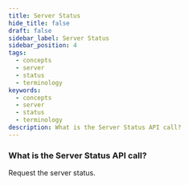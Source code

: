 ```yaml
---
title: Server Status
hide_title: false
draft: false
sidebar_label: Server Status
sidebar_position: 4
tags:
  - concepts
  - server
  - status
  - terminology
keywords:
  - concepts
  - server
  - status
  - terminology
description: What is the Server Status API call?
---
```


### What is the Server Status API call?

Request the server status.

